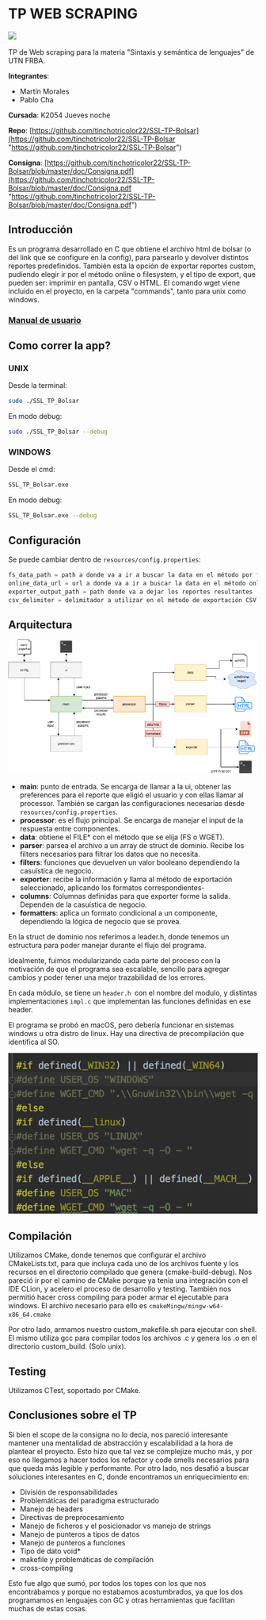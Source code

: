 # TP WEB SCRAPING
![](https://img.shields.io/badge/technology-C-blue)

TP de Web scraping para la materia "Sintaxis y semántica de lenguajes" de UTN FRBA.

**Integrantes**:
- Martín Morales
- Pablo Cha

**Cursada**: K2054 Jueves noche

**Repo**: [https://github.com/tinchotricolor22/SSL-TP-Bolsar](https://github.com/tinchotricolor22/SSL-TP-Bolsar "https://github.com/tinchotricolor22/SSL-TP-Bolsar")

**Consigna**: [https://github.com/tinchotricolor22/SSL-TP-Bolsar/blob/master/doc/Consigna.pdf](https://github.com/tinchotricolor22/SSL-TP-Bolsar/blob/master/doc/Consigna.pdf "https://github.com/tinchotricolor22/SSL-TP-Bolsar/blob/master/doc/Consigna.pdf")
 
## Introducción
Es un programa desarrollado en C que obtiene el archivo html de bolsar (o del link que se configure en la config), para parsearlo y devolver distintos reportes predefinidos. También esta la opción de exportar reportes custom, pudiendo elegir ir por el método online o filesystem, y el tipo de export, que pueden ser: imprimir en pantalla, CSV o HTML.
El comando wget viene incluido en el proyecto, en la carpeta "commands", tanto para unix como windows.

### [Manual de usuario](https://github.com/tinchotricolor22/SSL-TP-Bolsar/blob/master/doc/Manual%20de%20usuario.pdf "Manual de usuario")

## Como correr la app?
### **UNIX**

Desde la terminal:
```bash
sudo ./SSL_TP_Bolsar
```

En modo debug:
```bash
sudo ./SSL_TP_Bolsar --debug
```

### **WINDOWS**

Desde el cmd:
```bash
SSL_TP_Bolsar.exe
```

En modo debug:
```bash
SSL_TP_Bolsar.exe --debug
```

## Configuración
Se puede cambiar dentro de `resources/config.properties`:
```Java
fs_data_path = path a donde va a ir a buscar la data en el método por file system
online_data_url = url a donde va a ir a buscar la data en el método online(wget)
exporter_output_path = path donde va a dejar los reportes resultantes
csv_delimiter = delimitador a utilizar en el método de exportación CSV
```

## Arquitectura
[![arquitecture_tp.png](https://raw.githubusercontent.com/tinchotricolor22/SSL-TP-Bolsar/master/doc/images/arquitecture_tp.png "arquitecture_tp.png")](https://raw.githubusercontent.com/tinchotricolor22/SSL-TP-Bolsar/master/doc/images/arquitecture_tp.png "arquitecture_tp.png")

- **main**: punto de entrada. Se encarga de llamar a la ui, obtener las preferences para el reporte que eligió el usuario y con ellas llamar al processor. También se cargan las configuraciones necesarias desde `resources/config.properties`.
- **processor**: es el flujo principal. Se encarga de manejar el input de la respuesta entre componentes.
- **data**: obtiene el FILE* con el método que se elija (FS o WGET).
- **parser**: parsea el archivo a un array de struct de dominio. Recibe los filters necesarios para filtrar los datos que no necesita.
- **filters**: funciones que devuelven un valor booleano dependiendo la casuística de negocio.
- **exporter**: recibe la información y llama al método de exportación seleccionado, aplicando los formatos correspondientes-
- **columns**: Columnas definidas para que exporter forme la salida. Dependen de la casuística de negocio.
- **formatters**: aplica un formato condicional a un componente, dependiendo la lógica de negocio que se provea.

En la struct de dominio nos referimos a leader.h, donde tenemos un estructura para poder manejar durante el flujo del programa.

Idealmente, fuimos modularizando cada parte del proceso con la motivación de que el programa sea escalable, sencillo para agregar cambios y poder tener una mejor trazabilidad de los errores.

En cada módulo, se tiene un `header.h `con el nombre del modulo, y distintas implementaciones `impl.c` que implementan las funciones definidas en ese header.

El programa se probó en macOS, pero debería funcionar en sistemas windows u otra distro de linux. Hay una directiva de precompilación que identifica al SO.

[![directivas.png](https://raw.githubusercontent.com/tinchotricolor22/SSL-TP-Bolsar/master/doc/images/directivas.png "directivas.png")](https://raw.githubusercontent.com/tinchotricolor22/SSL-TP-Bolsar/master/doc/images/directivas.png "directivas.png")

## Compilación

Utilizamos CMake, donde tenemos que configurar el archivo CMakeLists.txt, para que incluya cada uno de los archivos fuente y los recursos en el directorio compilado que genera (cmake-build-debug). Nos pareció ir por el camino de CMake porque ya tenía una integración con el IDE CLion, y acelero el proceso de desarrollo y testing.
También nos permitió hacer cross compiling para poder armar el ejecutable para windows. El archivo necesario para ello es `cmakeMingw/mingw-w64-x86_64.cmake`

Por otro lado, armamos nuestro custom_makefile.sh para ejecutar con shell. El mismo utiliza gcc para compilar todos los archivos .c y genera los .o en el directorio custom_build. (Solo unix).

## Testing
Utilizamos CTest, soportado por CMake.

## Conclusiones sobre el TP
Si bien el scope de la consigna no lo decía, nos pareció interesante mantener una mentalidad de abstracción y escalabilidad a la hora de plantear el proyecto. Esto hizo que tal vez se complejize mucho más, y por eso no llegamos a hacer todos los refactor y code smells necesarios para que queda más legible y performante. Por otro lado, nos desafió a buscar soluciones interesantes en C, donde encontramos un enriquecimiento en:
- División de responsabilidades
- Problemáticas del paradigma estructurado
- Manejo de headers
- Directivas de preprocesamiento
- Manejo de ficheros y el posicionador vs manejo de strings
- Manejo de punteros a tipos de datos
- Manejo de punteros a funciones
- Tipo de dato void*
- makefile y problemáticas de compilación
- cross-compiling

Esto fue algo que sumó, por todos los topes con los que nos encontrábamos y porque no estabamos acostumbrados, ya que los dos programamos en lenguajes con GC y otras herramientas que facilitan muchas de estas cosas.
